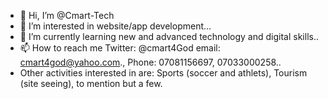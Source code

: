 - 👋 Hi, I’m @Cmart-Tech
- 👀 I’m interested in website/app development...
- 🌱 I’m currently learning new and advanced technology and digital skills..
- 📫 How to reach me  Twitter: @cmart4God email: cmart4god@yahoo.com., Phone: 07081156697, 07033000258..
- Other activities interested in are: Sports (soccer and athlets), Tourism (site seeing), to mention but a few.
<!---
Cmart-Tech/Cmart-Tech is a ✨ special ✨ repository because its `README.md` (this file) appears on your GitHub profile.
You can click the Preview link to take a look at your changes.
--->

